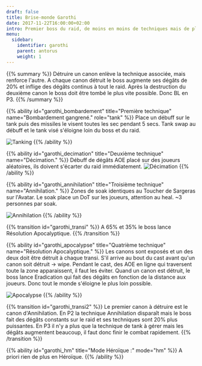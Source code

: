 ```yaml
---
draft: false
title: Brise-monde Garothi
date: 2017-11-22T16:00:00+02:00
intro: Premier boss du raid, de moins en moins de techniques mais de plus en plus de dégâts.
menu:
  sidebar:
    identifier: garothi
    parent: antorus
    weight: 1
---
```


{{% summary %}}
	Détruire un canon enlève la technique associée, mais renforce l'autre.
	A chaque canon détruit le boss augmente ses dégâts de 20% et inflige des dégâts continus à tout le raid.
	Après la destruction du deuxième canon le boss doit être tombé le plus vite possible. Donc BL en P3.
{{% /summary %}}

{{% ability
  id="garothi_bombardement"
  title="Première technique"
  name="Bombardement gangrené."
  role="tank"
%}}
  	Place un débuff sur le tank puis des missiles le visent toutes les sec pendant 5 secs.
	Tank swap au débuff et le tank visé s'éloigne loin du boss et du raid.

  ![Tanking](/img/antorus/garothi/garothi_bombard.jpg)
{{% /ability %}}

{{% ability
  id="garothi_decimation"
  title="Deuxième technique"
  name="Décimation."
%}}
	Débuff de dégâts AOE placé sur des joueurs aléatoires, ils doivent s'écarter du raid immédiatement.
	![Décimation](/img/antorus/garothi/garothi_decimation.jpg)
{{% /ability %}}

{{% ability
  id="garothi_annihilation"
  title="Troisième technique"
  name="Annihilation."
%}}
	Zones de soak identiques au Toucher de Sargeras sur l'Avatar. 
	Le soak place un DoT sur les joueurs, attention au heal.
	~3 personnes par soak.

  ![Annihilation](/img/antorus/garothi/garothi_annihilation.jpg)
{{% /ability %}}

{{% transition id="garothi_transi" %}}
	A 65% et 35% le boss lance Résolution Apocalyptique.
{{% /transition %}}

{{% ability
  id="garothi_apocalypse"
  title="Quatrième technique"
  name="Résolution Apocalyptique."
%}}
	Les canons sont exposés et un des deux doit être détruit à chaque transi.
	S'il arrive au bout du cast avant qu'un canon soit détruit -> wipe.
	Pendant le cast, des AOE en ligne qui traversent toute la zone apparaissent, il faut les éviter.
	Quand un canon est détruit, le boss lance Eradication qui fait des dégâts en fonction de la distance aux joueurs. Donc tout le monde s'éloigne le plus loin possible.

  ![Apocalypse](/img/antorus/garothi/garothi_apocalypse.jpg)
{{% /ability %}}

{{% transition id="garothi_transi2" %}}
	Le premier canon à détruire est le canon d'Annihilation.
	En P2 la technique Annihilation disparaît mais le boss fait des dégâts constants sur le raid et ses techniques sont 20% plus puissantes.
	En P3 il n'y a plus que la technique de tank à gérer mais les dégâts augmentent beaucoup, il faut donc finir le combat rapidement.
{{% /transition %}}


{{% ability
  id="garothi_hm"
  title="Mode Héroïque :"
  mode="hm"
%}}
  A priori rien de plus en Héroïque.
{{% /ability %}}
